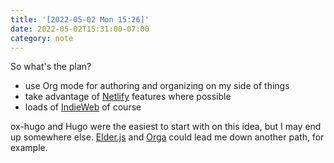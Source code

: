 ```yaml
---
title: '[2022-05-02 Mon 15:26]'
date: 2022-05-02T15:31:00-07:00
category: note
---
```


So what's the plan?

* use Org mode for authoring and organizing on my side of things
* take advantage of [Netlify](https://netlify.com) features where possible
* loads of [IndieWeb](https://indieweb.org) of course

ox-hugo and Hugo were the easiest to start with on this idea, but I may end up somewhere else. [Elder.js](https://elderguide.com/tech/elderjs/) and [Orga](https://orga.js.org) could lead me down another path, for example.
